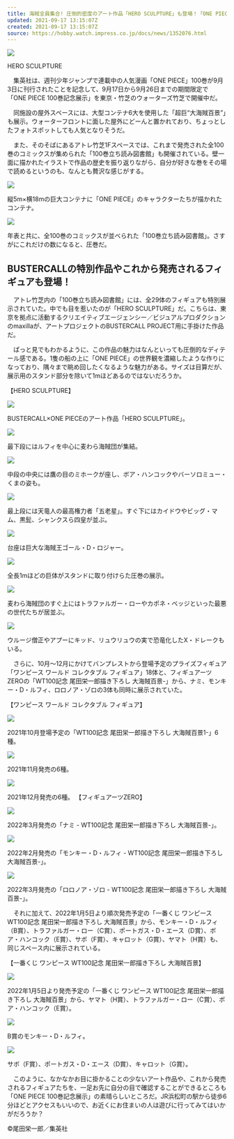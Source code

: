 ```yaml
---
title: 海賊全員集合! 圧倒的密度のアート作品「HERO SCULPTURE」も登場！「ONE PIECE 100巻記念展示」フォトレポート
updated: 2021-09-17 13:15:07Z
created: 2021-09-17 13:15:07Z
source: https://hobby.watch.impress.co.jp/docs/news/1352076.html
---
```


[![](https://asset.watch.impress.co.jp/img/hbw/docs/1352/076/001_l.jpg)](https://hobby.watch.impress.co.jp/img/hbw/docs/1352/076/html/001.jpg.html)

HERO SCULPTURE

　集英社は、週刊少年ジャンプで連載中の人気漫画「ONE PIECE」100巻が9月3日に刊行されたことを記念して、9月17日から9月26日までの期間限定で「ONE PIECE 100巻記念展示」を東京・竹芝のウォーターズ竹芝で開催中だ。

　同施設の屋外スペースには、大型コンテナ6大を使用した「超巨“大海賊百景”」も展示。ウォーターフロントに面した屋外にどーんと置かれており、ちょっとしたフォトスポットしても人気となりそうだ。

　また、そのそばにあるアトレ竹芝1Fスペースでは、これまで発売された全100巻のコミックスが集められた「100巻立ち読み図書館」も開催されている。壁一面に描かれたイラストで作品の歴史を振り返りながら、自分が好きな巻をその場で読めるというのも、なんとも贅沢な感じがする。

[![](https://hobby.watch.impress.co.jp/img/watch/parts/icon/loading.png)](https://hobby.watch.impress.co.jp/img/hbw/docs/1352/076/html/002.jpg.html)

縦5m×横18mの巨大コンテナに「ONE PIECE」のキャラクターたちが描かれたコンテナ。

[![](https://hobby.watch.impress.co.jp/img/watch/parts/icon/loading.png)](https://hobby.watch.impress.co.jp/img/hbw/docs/1352/076/html/003.jpg.html)

年表と共に、全100巻のコミックスが並べられた「100巻立ち読み図書館」。さすがにこれだけの数になると、圧巻だ。

## BUSTERCALLの特別作品やこれから発売されるフィギュアも登場！

　アトレ竹芝内の「100巻立ち読み図書館」には、全29体のフィギュアも特別展示されていた。中でも目を惹いたのが「HERO SCULPTURE」だ。こちらは、東京を拠点に活動するクリエイティブエージェンシー／ビジュアルプロダクションのmaxillaが、アートプロジェクトのBUSTERCALL PROJECT用に手掛けた作品だ。

　ぱっと見でもわかるように、この作品の魅力はなんといっても圧倒的なディテール感である。1隻の船の上に「ONE PIECE」の世界観を濃縮したような作りになっており、隅々まで眺め回したくなるような魅力がある。サイズは目算だが、展示用のスタンド部分を除いて1mほどあるのではないだろうか。

【HERO SCULPTURE】

[![](https://hobby.watch.impress.co.jp/img/watch/parts/icon/loading.png)](https://hobby.watch.impress.co.jp/img/hbw/docs/1352/076/html/004.jpg.html)

BUSTERCALL×ONE PIECEのアート作品「HERO SCULPTURE」。

[![](https://hobby.watch.impress.co.jp/img/watch/parts/icon/loading.png)](https://hobby.watch.impress.co.jp/img/hbw/docs/1352/076/html/005.jpg.html)

最下段にはルフィを中心に麦わら海賊団が集結。

[![](https://hobby.watch.impress.co.jp/img/watch/parts/icon/loading.png)](https://hobby.watch.impress.co.jp/img/hbw/docs/1352/076/html/006.jpg.html)

中段の中央には鷹の目のミホークが座し、ボア・ハンコックやバーソロミュー・くまの姿も。

[![](https://hobby.watch.impress.co.jp/img/watch/parts/icon/loading.png)](https://hobby.watch.impress.co.jp/img/hbw/docs/1352/076/html/007.jpg.html)

最上段には天竜人の最高権力者「五老星」。すぐ下にはカイドウやビッグ・マム、黒髭、シャンクスら四皇が並ぶ。

[![](https://hobby.watch.impress.co.jp/img/watch/parts/icon/loading.png)](https://hobby.watch.impress.co.jp/img/hbw/docs/1352/076/html/008.jpg.html)

台座は巨大な海賊王ゴール・D・ロジャー。

[![](https://hobby.watch.impress.co.jp/img/watch/parts/icon/loading.png)](https://hobby.watch.impress.co.jp/img/hbw/docs/1352/076/html/009.jpg.html)

全長1mほどの巨体がスタンドに取り付けらた圧巻の展示。

[![](https://hobby.watch.impress.co.jp/img/watch/parts/icon/loading.png)](https://hobby.watch.impress.co.jp/img/hbw/docs/1352/076/html/010.jpg.html)

麦わら海賊団のすぐ上にはトラファルガー・ローやカポネ・ベッジといった最悪の世代たちが居並ぶ。

[![](https://hobby.watch.impress.co.jp/img/watch/parts/icon/loading.png)](https://hobby.watch.impress.co.jp/img/hbw/docs/1352/076/html/011.jpg.html)

ウルージ僧正やアプーにキッド、リュウリュウの実で恐竜化したX・ドレークもいる。

　さらに、10月～12月にかけてバンプレストから登場予定のプライズフィギュア「ワンピース ワールド コレクタブル フィギュア」18体と、フィギュアーツZEROの「WT100記念 尾田栄一郎描き下ろし 大海賊百景-」から、ナミ、モンキー・D・ルフィ、ロロノア・ゾロの3体も同時に展示されていた。

【ワンピース ワールド コレクタブル フィギュア】

[![](https://hobby.watch.impress.co.jp/img/watch/parts/icon/loading.png)](https://hobby.watch.impress.co.jp/img/hbw/docs/1352/076/html/012.jpg.html)

2021年10月登場予定の「WT100記念 尾田栄一郎描き下ろし 大海賊百景1-」6種。

[![](https://hobby.watch.impress.co.jp/img/watch/parts/icon/loading.png)](https://hobby.watch.impress.co.jp/img/hbw/docs/1352/076/html/013.jpg.html)

2021年11月発売の6種。

[![](https://hobby.watch.impress.co.jp/img/watch/parts/icon/loading.png)](https://hobby.watch.impress.co.jp/img/hbw/docs/1352/076/html/014.jpg.html)

2021年12月発売の6種。
【フィギュアーツZERO】

[![](https://hobby.watch.impress.co.jp/img/watch/parts/icon/loading.png)](https://hobby.watch.impress.co.jp/img/hbw/docs/1352/076/html/015.jpg.html)

2022年3月発売の「ナミ - WT100記念 尾田栄一郎描き下ろし 大海賊百景-」。

[![](https://hobby.watch.impress.co.jp/img/watch/parts/icon/loading.png)](https://hobby.watch.impress.co.jp/img/hbw/docs/1352/076/html/016.jpg.html)

2022年2月発売の「モンキー・D・ルフィ - WT100記念 尾田栄一郎描き下ろし 大海賊百景-」。

[![](https://hobby.watch.impress.co.jp/img/watch/parts/icon/loading.png)](https://hobby.watch.impress.co.jp/img/hbw/docs/1352/076/html/017.jpg.html)

2022年3月発売の「ロロノア・ゾロ - WT100記念 尾田栄一郎描き下ろし 大海賊百景-」。

　それに加えて、2022年1月5日より順次発売予定の「一番くじ ワンピース WT100記念 尾田栄一郎描き下ろし 大海賊百景」から、モンキー・D・ルフィ（B賞）、トラファルガー・ロー（C賞）、ポートガス・D・エース（D賞）、ボア・ハンコック（E賞）、サボ（F賞）、キャロット（G賞）、ヤマト（H賞）も、同じスペース内に展示されている。

【一番くじ ワンピース WT100記念 尾田栄一郎描き下ろし 大海賊百景】

[![](https://hobby.watch.impress.co.jp/img/watch/parts/icon/loading.png)](https://hobby.watch.impress.co.jp/img/hbw/docs/1352/076/html/018.jpg.html)

2022年1月5日より発売予定の「一番くじ ワンピース WT100記念 尾田栄一郎描き下ろし 大海賊百景」から、ヤマト（H賞）、トラファルガー・ロー（C賞）、ボア・ハンコック（E賞）。

[![](https://hobby.watch.impress.co.jp/img/watch/parts/icon/loading.png)](https://hobby.watch.impress.co.jp/img/hbw/docs/1352/076/html/019.jpg.html)

B賞のモンキー・D・ルフィ。

[![](https://hobby.watch.impress.co.jp/img/watch/parts/icon/loading.png)](https://hobby.watch.impress.co.jp/img/hbw/docs/1352/076/html/020.jpg.html)

サボ（F賞）、ポートガス・D・エース（D賞）、キャロット（G賞）。

　このように、なかなかお目に掛かることの少ないアート作品や、これから発売されるフィギュアたちを、一足お先に自分の目で確認することができるところも「ONE PIECE 100巻記念展示」の素晴らしいところだ。JR浜松町の駅から徒歩6分ほどとアクセスもいいので、お近くにお住まいの人は遊びに行ってみてはいかがだろうか？

©尾田栄一郎／集英社